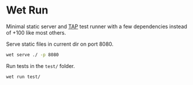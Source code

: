 # Wet Run

Minimal static server and [TAP](https://testanything.org/) test runner with a few dependencies instead of +100 like most others.


Serve static files in current dir on port 8080.

```bash
wet serve ./ -p 8080
```

Run tests in the `test/` folder.

```bash
wet run test/
```
